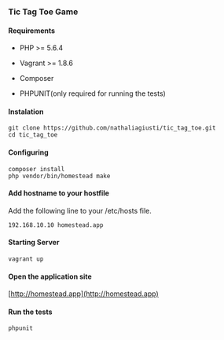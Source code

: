### Tic Tag Toe Game ###

#### Requirements ####
* PHP >= 5.6.4

* Vagrant >= 1.8.6

* Composer

* PHPUNIT(only required for running the tests)

#### Instalation ####
	git clone https://github.com/nathaliagiusti/tic_tag_toe.git
	cd tic_tag_toe

#### Configuring ####
	composer install
	php vendor/bin/homestead make
	
#### Add hostname to your hostfile  ####
Add the following line to your /etc/hosts file.

	192.168.10.10 homestead.app

#### Starting Server ####
	vagrant up
	
#### Open the application site ####

[http://homestead.app](http://homestead.app)

#### Run the tests ####
	phpunit



